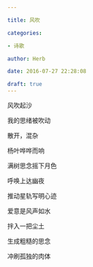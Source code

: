 ```yaml
---

title: 风吹

categories:

- 诗歌

author: Herb

date: 2016-07-27 22:28:08

draft: true
---
```


风吹起沙

我的思绪被吹动

散开，混杂



杨叶哗哗而响

满树思念摇下月色

呼唤上达幽夜

推动星轨写明心迹



爱意是风声如水

拌入一把尘土

生成粗糙的思念

冲刷孤独的肉体